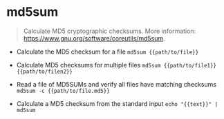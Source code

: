 # md5sum
> Calculate MD5 cryptographic checksums.
> More information: <https://www.gnu.org/software/coreutils/md5sum>.

- Calculate the MD5 checksum for a file
`md5sum {{path/to/file}}`

- Calculate MD5 checksums for multiple files
`md5sum {{path/to/file1}} {{path/to/filen2}}`

- Read a file of MD5SUMs and verify all files have matching checksums
`md5sum -c {{path/to/file.md5}}`

- Calculate a MD5 checksum from the standard input
`echo "{{text}}" | md5sum`
